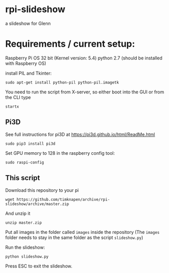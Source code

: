 # rpi-slideshow
a slideshow for Glenn


# Requirements / current setup:

Raspberry Pi OS 32 bit (Kernel version: 5.4)
python 2.7 (should be installed with Raspberry OS)

install PIL and Tkinter:

    sudo apt-get install python-pil python-pil.imagetk

You need to run the script from X-server, so either boot into the GUI or from the CLI type
    
    startx

## Pi3D

See full instructions for pi3D at https://pi3d.github.io/html/ReadMe.html

    sudo pip3 install pi3d 
  
Set GPU memory to 128 in the raspberry config tool:
    
    sudo raspi-config
    

## This script

Download this repository to your pi

    wget https://github.com/timknapen/archive/rpi-slideshow/archive/master.zip

And unzip it

    unzip master.zip

Put all images in the folder called `images` inside the repository
(The `images` folder needs to stay in the same folder as the script `slideshow.py`)

    
Run the slideshow:

    python slideshow.py


Press ESC to exit the slideshow.
